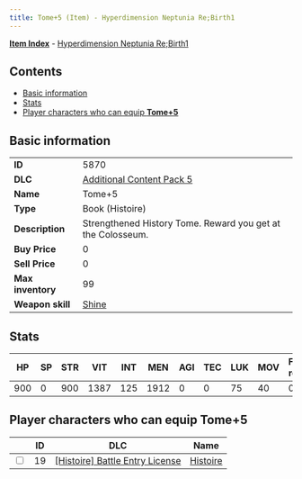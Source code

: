 ```yaml
---
title: Tome+5 (Item) - Hyperdimension Neptunia Re;Birth1
---
```


[**Item Index**](/neptunia/rb1/item/index.html) - [Hyperdimension Neptunia Re;Birth1](/neptunia/rb1)

## Contents

- [Basic information](#basic-information)
- [Stats](#stats)
- [Player characters who can equip **Tome+5**](#player-characters-who-can-equip-tome-5)
## Basic information

|   |   |
| -- | -- |
| **ID** | 5870 |
| **DLC** | [Additional Content Pack 5](/neptunia/rb1/dlc/14-pack5.html) |
| **Name** | Tome+5 |
| **Type** | Book (Histoire) |
| **Description** | Strengthened History Tome. Reward you get at the Colosseum. |
| **Buy Price** | 0 |
| **Sell Price** | 0 |
| **Max inventory** | 99 |
| **Weapon skill** | [Shine](/neptunia/rb1/skill/9-3001-shine.html) |


## Stats

| HP | SP | STR | VIT | INT | MEN | AGI | TEC | LUK | MOV | Fire res. | Ice res. | Wind res. | Lightning res. |
| -- | -- | --- | --- | --- | --- | --- | --- | --- | --- | --------- | -------- | --------- | -------------- |
| 900 | 0 | 900 | 1387 | 125 | 1912 | 0 | 0 | 75 | 40 | 0 | 0 | 0 | 0 |


## Player characters who can equip **Tome+5**

|    | ID | DLC | Name |
| -- | -- | --- | ---- |
| <input type="checkbox" id="rb1-player-9-19" class="trackbox" /> | 19 | [[Histoire] Battle Entry License](/neptunia/rb1/dlc/9-histoire.html) | [Histoire](/neptunia/rb1/player/9-19-histoire.html) |
